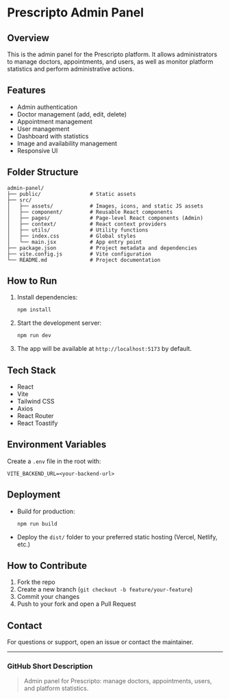 # Prescripto Admin Panel

## Overview
This is the admin panel for the Prescripto platform. It allows administrators to manage doctors, appointments, and users, as well as monitor platform statistics and perform administrative actions.

## Features
- Admin authentication
- Doctor management (add, edit, delete)
- Appointment management
- User management
- Dashboard with statistics
- Image and availability management
- Responsive UI

## Folder Structure
```
admin-panel/
├── public/                # Static assets
├── src/
│   ├── assets/            # Images, icons, and static JS assets
│   ├── component/         # Reusable React components
│   ├── pages/             # Page-level React components (Admin)
│   ├── context/           # React context providers
│   ├── utils/             # Utility functions
│   ├── index.css          # Global styles
│   └── main.jsx           # App entry point
├── package.json           # Project metadata and dependencies
├── vite.config.js         # Vite configuration
└── README.md              # Project documentation
```

## How to Run
1. Install dependencies:
   ```bash
   npm install
   ```
2. Start the development server:
   ```bash
   npm run dev
   ```
3. The app will be available at `http://localhost:5173` by default.

## Tech Stack
- React
- Vite
- Tailwind CSS
- Axios
- React Router
- React Toastify

## Environment Variables
Create a `.env` file in the root with:
```
VITE_BACKEND_URL=<your-backend-url>
```

## Deployment
- Build for production:
  ```bash
  npm run build
  ```
- Deploy the `dist/` folder to your preferred static hosting (Vercel, Netlify, etc.)

## How to Contribute
1. Fork the repo
2. Create a new branch (`git checkout -b feature/your-feature`)
3. Commit your changes
4. Push to your fork and open a Pull Request

## Contact
For questions or support, open an issue or contact the maintainer.

---

### GitHub Short Description
> Admin panel for Prescripto: manage doctors, appointments, users, and platform statistics.
